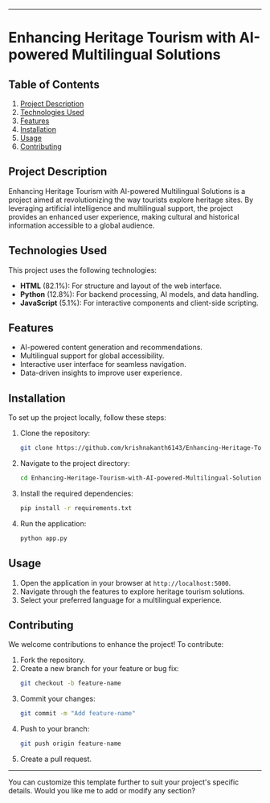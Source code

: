 

---

# Enhancing Heritage Tourism with AI-powered Multilingual Solutions

## Table of Contents
1. [Project Description](#project-description)
2. [Technologies Used](#technologies-used)
3. [Features](#features)
4. [Installation](#installation)
5. [Usage](#usage)
6. [Contributing](#contributing)

   
## Project Description
Enhancing Heritage Tourism with AI-powered Multilingual Solutions is a project aimed at revolutionizing the way tourists explore heritage sites. By leveraging artificial intelligence and multilingual support, the project provides an enhanced user experience, making cultural and historical information accessible to a global audience.

## Technologies Used
This project uses the following technologies:
- **HTML** (82.1%): For structure and layout of the web interface.
- **Python** (12.8%): For backend processing, AI models, and data handling.
- **JavaScript** (5.1%): For interactive components and client-side scripting.

## Features
- AI-powered content generation and recommendations.
- Multilingual support for global accessibility.
- Interactive user interface for seamless navigation.
- Data-driven insights to improve user experience.

## Installation
To set up the project locally, follow these steps:
1. Clone the repository:
   ```bash
   git clone https://github.com/krishnakanth6143/Enhancing-Heritage-Tourism-with-AI-powered-Multilingual-Solutions.git
   ```
2. Navigate to the project directory:
   ```bash
   cd Enhancing-Heritage-Tourism-with-AI-powered-Multilingual-Solutions
   ```
3. Install the required dependencies:
   ```bash
   pip install -r requirements.txt
   ```
4. Run the application:
   ```bash
   python app.py
   ```

## Usage
1. Open the application in your browser at `http://localhost:5000`.
2. Navigate through the features to explore heritage tourism solutions.
3. Select your preferred language for a multilingual experience.

## Contributing
We welcome contributions to enhance the project! To contribute:
1. Fork the repository.
2. Create a new branch for your feature or bug fix:
   ```bash
   git checkout -b feature-name
   ```
3. Commit your changes:
   ```bash
   git commit -m "Add feature-name"
   ```
4. Push to your branch:
   ```bash
   git push origin feature-name
   ```
5. Create a pull request.

---

You can customize this template further to suit your project's specific details. Would you like me to add or modify any section?
